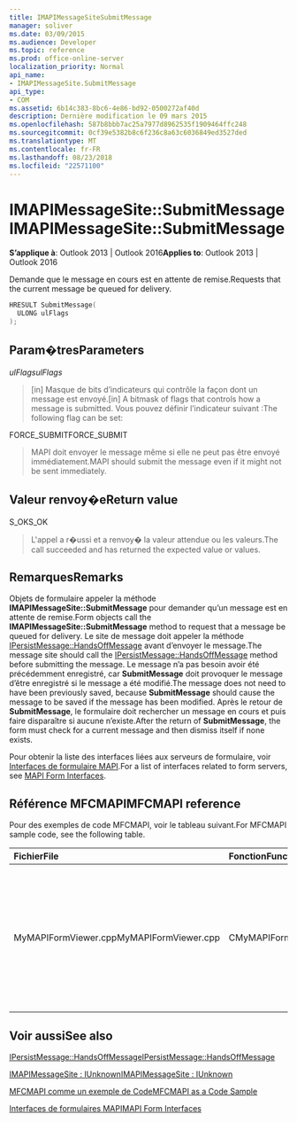 ```yaml
---
title: IMAPIMessageSiteSubmitMessage
manager: soliver
ms.date: 03/09/2015
ms.audience: Developer
ms.topic: reference
ms.prod: office-online-server
localization_priority: Normal
api_name:
- IMAPIMessageSite.SubmitMessage
api_type:
- COM
ms.assetid: 6b14c383-8bc6-4e86-bd92-0500272af40d
description: Dernière modification le 09 mars 2015
ms.openlocfilehash: 587b8bbb7ac25a7977d8962535f1909464ffc248
ms.sourcegitcommit: 0cf39e5382b8c6f236c8a63c6036849ed3527ded
ms.translationtype: MT
ms.contentlocale: fr-FR
ms.lasthandoff: 08/23/2018
ms.locfileid: "22571100"
---
```

# <a name="imapimessagesitesubmitmessage"></a><span data-ttu-id="0b8dd-103">IMAPIMessageSite::SubmitMessage</span><span class="sxs-lookup"><span data-stu-id="0b8dd-103">IMAPIMessageSite::SubmitMessage</span></span>

  
  
<span data-ttu-id="0b8dd-104">**S’applique à**: Outlook 2013 | Outlook 2016</span><span class="sxs-lookup"><span data-stu-id="0b8dd-104">**Applies to**: Outlook 2013 | Outlook 2016</span></span> 
  
<span data-ttu-id="0b8dd-105">Demande que le message en cours est en attente de remise.</span><span class="sxs-lookup"><span data-stu-id="0b8dd-105">Requests that the current message be queued for delivery.</span></span>
  
```cpp
HRESULT SubmitMessage(
  ULONG ulFlags
);
```

## <a name="parameters"></a><span data-ttu-id="0b8dd-106">Param�tres</span><span class="sxs-lookup"><span data-stu-id="0b8dd-106">Parameters</span></span>

 <span data-ttu-id="0b8dd-107">_ulFlags_</span><span class="sxs-lookup"><span data-stu-id="0b8dd-107">_ulFlags_</span></span>
  
> <span data-ttu-id="0b8dd-108">[in] Masque de bits d’indicateurs qui contrôle la façon dont un message est envoyé.</span><span class="sxs-lookup"><span data-stu-id="0b8dd-108">[in] A bitmask of flags that controls how a message is submitted.</span></span> <span data-ttu-id="0b8dd-109">Vous pouvez définir l’indicateur suivant :</span><span class="sxs-lookup"><span data-stu-id="0b8dd-109">The following flag can be set:</span></span>
    
<span data-ttu-id="0b8dd-110">FORCE_SUBMIT</span><span class="sxs-lookup"><span data-stu-id="0b8dd-110">FORCE_SUBMIT</span></span> 
  
> <span data-ttu-id="0b8dd-111">MAPI doit envoyer le message même si elle ne peut pas être envoyé immédiatement.</span><span class="sxs-lookup"><span data-stu-id="0b8dd-111">MAPI should submit the message even if it might not be sent immediately.</span></span>
    
## <a name="return-value"></a><span data-ttu-id="0b8dd-112">Valeur renvoy�e</span><span class="sxs-lookup"><span data-stu-id="0b8dd-112">Return value</span></span>

<span data-ttu-id="0b8dd-113">S_OK</span><span class="sxs-lookup"><span data-stu-id="0b8dd-113">S_OK</span></span> 
  
> <span data-ttu-id="0b8dd-114">L'appel a r�ussi et a renvoy� la valeur attendue ou les valeurs.</span><span class="sxs-lookup"><span data-stu-id="0b8dd-114">The call succeeded and has returned the expected value or values.</span></span>
    
## <a name="remarks"></a><span data-ttu-id="0b8dd-115">Remarques</span><span class="sxs-lookup"><span data-stu-id="0b8dd-115">Remarks</span></span>

<span data-ttu-id="0b8dd-116">Objets de formulaire appeler la méthode **IMAPIMessageSite::SubmitMessage** pour demander qu’un message est en attente de remise.</span><span class="sxs-lookup"><span data-stu-id="0b8dd-116">Form objects call the **IMAPIMessageSite::SubmitMessage** method to request that a message be queued for delivery.</span></span> <span data-ttu-id="0b8dd-117">Le site de message doit appeler la méthode [IPersistMessage::HandsOffMessage](ipersistmessage-handsoffmessage.md) avant d’envoyer le message.</span><span class="sxs-lookup"><span data-stu-id="0b8dd-117">The message site should call the [IPersistMessage::HandsOffMessage](ipersistmessage-handsoffmessage.md) method before submitting the message.</span></span> <span data-ttu-id="0b8dd-118">Le message n’a pas besoin avoir été précédemment enregistré, car **SubmitMessage** doit provoquer le message d’être enregistré si le message a été modifié.</span><span class="sxs-lookup"><span data-stu-id="0b8dd-118">The message does not need to have been previously saved, because **SubmitMessage** should cause the message to be saved if the message has been modified.</span></span> <span data-ttu-id="0b8dd-119">Après le retour de **SubmitMessage**, le formulaire doit rechercher un message en cours et puis faire disparaître si aucune n’existe.</span><span class="sxs-lookup"><span data-stu-id="0b8dd-119">After the return of **SubmitMessage**, the form must check for a current message and then dismiss itself if none exists.</span></span> 
  
<span data-ttu-id="0b8dd-120">Pour obtenir la liste des interfaces liées aux serveurs de formulaire, voir [Interfaces de formulaire MAPI](mapi-form-interfaces.md).</span><span class="sxs-lookup"><span data-stu-id="0b8dd-120">For a list of interfaces related to form servers, see [MAPI Form Interfaces](mapi-form-interfaces.md).</span></span>
  
## <a name="mfcmapi-reference"></a><span data-ttu-id="0b8dd-121">Référence MFCMAPI</span><span class="sxs-lookup"><span data-stu-id="0b8dd-121">MFCMAPI reference</span></span>

<span data-ttu-id="0b8dd-122">Pour des exemples de code MFCMAPI, voir le tableau suivant.</span><span class="sxs-lookup"><span data-stu-id="0b8dd-122">For MFCMAPI sample code, see the following table.</span></span>
  
|<span data-ttu-id="0b8dd-123">**Fichier**</span><span class="sxs-lookup"><span data-stu-id="0b8dd-123">**File**</span></span>|<span data-ttu-id="0b8dd-124">**Fonction**</span><span class="sxs-lookup"><span data-stu-id="0b8dd-124">**Function**</span></span>|<span data-ttu-id="0b8dd-125">**Commentaire**</span><span class="sxs-lookup"><span data-stu-id="0b8dd-125">**Comment**</span></span>|
|:-----|:-----|:-----|
|<span data-ttu-id="0b8dd-126">MyMAPIFormViewer.cpp</span><span class="sxs-lookup"><span data-stu-id="0b8dd-126">MyMAPIFormViewer.cpp</span></span>  <br/> |<span data-ttu-id="0b8dd-127">CMyMAPIFormViewer::SubmitMessage</span><span class="sxs-lookup"><span data-stu-id="0b8dd-127">CMyMAPIFormViewer::SubmitMessage</span></span>  <br/> |<span data-ttu-id="0b8dd-128">MFCMAPI utilise la méthode **IMAPIMessageSite::SubmitMessage** pour enregistrer le message.</span><span class="sxs-lookup"><span data-stu-id="0b8dd-128">MFCMAPI uses the **IMAPIMessageSite::SubmitMessage** method to save the message.</span></span> <span data-ttu-id="0b8dd-129">Tout d’abord, il appelle la méthode **IPersistMessage::HandsOffMessage** , et il appelle ensuite **SubmitMessage**.</span><span class="sxs-lookup"><span data-stu-id="0b8dd-129">First, it calls the **IPersistMessage::HandsOffMessage** method, and then it calls **SubmitMessage**.</span></span>  <br/> |
   
## <a name="see-also"></a><span data-ttu-id="0b8dd-130">Voir aussi</span><span class="sxs-lookup"><span data-stu-id="0b8dd-130">See also</span></span>



[<span data-ttu-id="0b8dd-131">IPersistMessage::HandsOffMessage</span><span class="sxs-lookup"><span data-stu-id="0b8dd-131">IPersistMessage::HandsOffMessage</span></span>](ipersistmessage-handsoffmessage.md)
  
[<span data-ttu-id="0b8dd-132">IMAPIMessageSite : IUnknown</span><span class="sxs-lookup"><span data-stu-id="0b8dd-132">IMAPIMessageSite : IUnknown</span></span>](imapimessagesiteiunknown.md)


[<span data-ttu-id="0b8dd-133">MFCMAPI comme un exemple de Code</span><span class="sxs-lookup"><span data-stu-id="0b8dd-133">MFCMAPI as a Code Sample</span></span>](mfcmapi-as-a-code-sample.md)
  
[<span data-ttu-id="0b8dd-134">Interfaces de formulaires MAPI</span><span class="sxs-lookup"><span data-stu-id="0b8dd-134">MAPI Form Interfaces</span></span>](mapi-form-interfaces.md)

